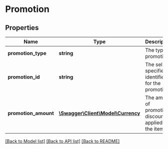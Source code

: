 # Promotion

## Properties
Name | Type | Description | Notes
------------ | ------------- | ------------- | -------------
**promotion_type** | **string** | The type of promotion. | [optional] 
**promotion_id** | **string** | The seller-specified identifier for the promotion. | [optional] 
**promotion_amount** | [**\Swagger\Client\Model\Currency**](Currency.md) | The amount of promotional discount applied to the item. | [optional] 

[[Back to Model list]](../README.md#documentation-for-models) [[Back to API list]](../README.md#documentation-for-api-endpoints) [[Back to README]](../README.md)


